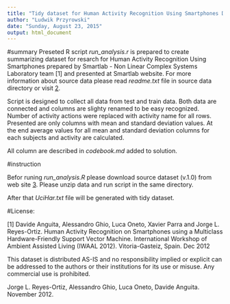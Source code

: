 ```yaml
---
title: "Tidy dataset for Human Activity Recognition Using Smartphones Dataset"
author: "Ludwik Przyrowski"
date: "Sunday, August 23, 2015"
output: html_document
---
```


#summary
Preseted R script *run_analysis.r* is prepared to create summarizing dataset for resarch for Human Activity Recognition Using Smartphones prepared by Smartlab - Non Linear Complex Systems Laboratory team [1] and presented at Smartlab website. For more information about source data please read *readme.txt* file in source data directory or visit [2][2].

Script is designed to collect all data from test and train data. Both data are connected and columns are slighty renamed to be easy recognized. Number of activity actions were replaced with activity name for all rows. Presented are only columns with mean and standard deviation values. At the end average values for all mean and standard deviation columns for each subjects and activity are calculated. 

All column are described in *codebook.md* added to solution.

#instruction

Befor runing *run_analysis.R* please download source dataset (v.1.0) from web site [3][3].
Please unzip data and run script in the same directory.

After that *UciHar.txt* file will be generated with tidy dataset.

#License:

[1] Davide Anguita, Alessandro Ghio, Luca Oneto, Xavier Parra and Jorge L. Reyes-Ortiz. Human Activity Recognition on Smartphones using a Multiclass Hardware-Friendly Support Vector Machine. International Workshop of Ambient Assisted Living (IWAAL 2012). Vitoria-Gasteiz, Spain. Dec 2012

This dataset is distributed AS-IS and no responsibility implied or explicit can be addressed to the authors or their institutions for its use or misuse. Any commercial use is prohibited.

Jorge L. Reyes-Ortiz, Alessandro Ghio, Luca Oneto, Davide Anguita. November 2012.

[2]:http://archive.ics.uci.edu/ml/datasets/Human+Activity+Recognition+Using+Smartphones 
[3]:https://d396qusza40orc.cloudfront.net/getdata%2Fprojectfiles%2FUCI%20HAR%20Dataset.zip